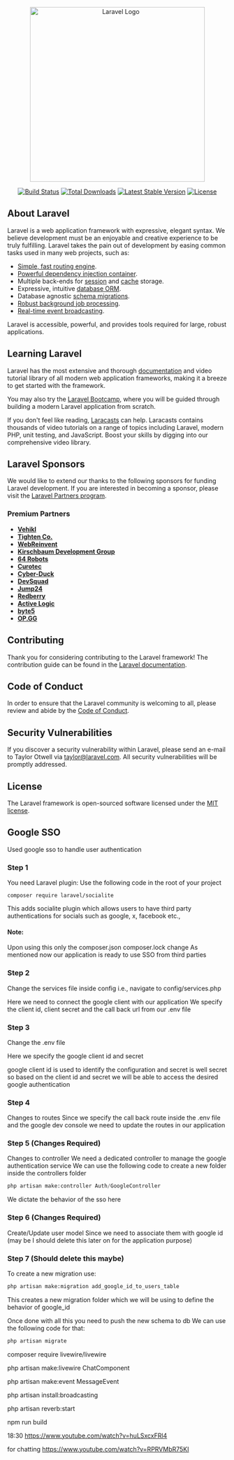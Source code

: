 <p align="center"><a href="https://laravel.com" target="_blank"><img src="https://raw.githubusercontent.com/laravel/art/master/logo-lockup/5%20SVG/2%20CMYK/1%20Full%20Color/laravel-logolockup-cmyk-red.svg" width="400" alt="Laravel Logo"></a></p>

<p align="center">
<a href="https://github.com/laravel/framework/actions"><img src="https://github.com/laravel/framework/workflows/tests/badge.svg" alt="Build Status"></a>
<a href="https://packagist.org/packages/laravel/framework"><img src="https://img.shields.io/packagist/dt/laravel/framework" alt="Total Downloads"></a>
<a href="https://packagist.org/packages/laravel/framework"><img src="https://img.shields.io/packagist/v/laravel/framework" alt="Latest Stable Version"></a>
<a href="https://packagist.org/packages/laravel/framework"><img src="https://img.shields.io/packagist/l/laravel/framework" alt="License"></a>
</p>

## About Laravel

Laravel is a web application framework with expressive, elegant syntax. We believe development must be an enjoyable and creative experience to be truly fulfilling. Laravel takes the pain out of development by easing common tasks used in many web projects, such as:

-   [Simple, fast routing engine](https://laravel.com/docs/routing).
-   [Powerful dependency injection container](https://laravel.com/docs/container).
-   Multiple back-ends for [session](https://laravel.com/docs/session) and [cache](https://laravel.com/docs/cache) storage.
-   Expressive, intuitive [database ORM](https://laravel.com/docs/eloquent).
-   Database agnostic [schema migrations](https://laravel.com/docs/migrations).
-   [Robust background job processing](https://laravel.com/docs/queues).
-   [Real-time event broadcasting](https://laravel.com/docs/broadcasting).

Laravel is accessible, powerful, and provides tools required for large, robust applications.

## Learning Laravel

Laravel has the most extensive and thorough [documentation](https://laravel.com/docs) and video tutorial library of all modern web application frameworks, making it a breeze to get started with the framework.

You may also try the [Laravel Bootcamp](https://bootcamp.laravel.com), where you will be guided through building a modern Laravel application from scratch.

If you don't feel like reading, [Laracasts](https://laracasts.com) can help. Laracasts contains thousands of video tutorials on a range of topics including Laravel, modern PHP, unit testing, and JavaScript. Boost your skills by digging into our comprehensive video library.

## Laravel Sponsors

We would like to extend our thanks to the following sponsors for funding Laravel development. If you are interested in becoming a sponsor, please visit the [Laravel Partners program](https://partners.laravel.com).

### Premium Partners

-   **[Vehikl](https://vehikl.com/)**
-   **[Tighten Co.](https://tighten.co)**
-   **[WebReinvent](https://webreinvent.com/)**
-   **[Kirschbaum Development Group](https://kirschbaumdevelopment.com)**
-   **[64 Robots](https://64robots.com)**
-   **[Curotec](https://www.curotec.com/services/technologies/laravel/)**
-   **[Cyber-Duck](https://cyber-duck.co.uk)**
-   **[DevSquad](https://devsquad.com/hire-laravel-developers)**
-   **[Jump24](https://jump24.co.uk)**
-   **[Redberry](https://redberry.international/laravel/)**
-   **[Active Logic](https://activelogic.com)**
-   **[byte5](https://byte5.de)**
-   **[OP.GG](https://op.gg)**

## Contributing

Thank you for considering contributing to the Laravel framework! The contribution guide can be found in the [Laravel documentation](https://laravel.com/docs/contributions).

## Code of Conduct

In order to ensure that the Laravel community is welcoming to all, please review and abide by the [Code of Conduct](https://laravel.com/docs/contributions#code-of-conduct).

## Security Vulnerabilities

If you discover a security vulnerability within Laravel, please send an e-mail to Taylor Otwell via [taylor@laravel.com](mailto:taylor@laravel.com). All security vulnerabilities will be promptly addressed.

## License

The Laravel framework is open-sourced software licensed under the [MIT license](https://opensource.org/licenses/MIT).

## Google SSO

Used google sso to handle user authentication

### Step 1

You need Laravel plugin:
Use the following code in the root of your project

```console
composer require laravel/socialite
```

This adds socialite plugin which allows users to have third party authentications for socials such as google, x, facebook etc.,

#### Note:

Upon using this only the
composer.json
composer.lock change
As mentioned now our application is ready to use SSO from third parties

### Step 2

Change the services file inside config i.e., navigate to config/services.php

Here we need to connect the google client with our application
We specify the client id, client secret and the call back url from our .env file

### Step 3

Change the .env file

Here we specify the google client id and secret

google client id is used to identify the configuration and secret is well secret
so based on the client id and secret we will be able to access the desired google authentication

### Step 4

Changes to routes
Since we specify the call back route inside the .env file and the google dev console
we need to update the routes in our application

### Step 5 (Changes Required)

Changes to controller
We need a dedicated controller to manage the google authentication service
We can use the following code to create a new folder inside the controllers folder

```python
php artisan make:controller Auth/GoogleController
```

We dictate the behavior of the sso here

### Step 6 (Changes Required)

Create/Update user model
Since we need to associate them with google id (may be I should delete this later on for the application purpose)

### Step 7 (Should delete this maybe)

To create a new migration use:

```python
php artisan make:migration add_google_id_to_users_table
```

This creates a new migration folder which we will be using to define the behavior of google_id

Once done with all this you need to push the new schema to db
We can use the following code for that:

```python
php artisan migrate
```

composer require livewire/livewire

php artisan make:livewire ChatComponent

php artisan make:event MessageEvent

php artisan install:broadcasting

php artisan reverb:start

npm run build

18:30
https://www.youtube.com/watch?v=huLSxcxFRl4

for chatting
https://www.youtube.com/watch?v=RPRVMbR75KI
